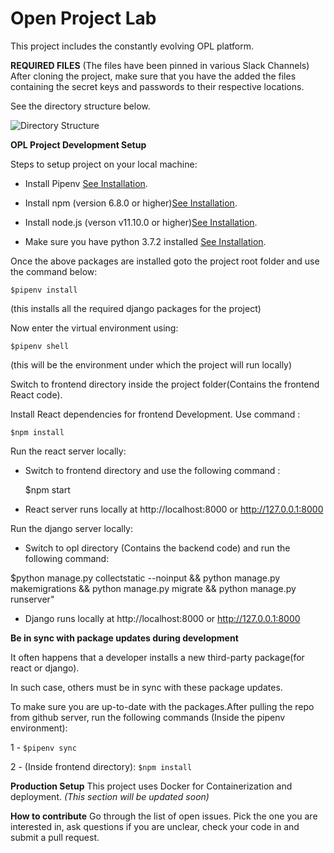 
# Open Project Lab

This project includes the constantly evolving OPL platform.


**REQUIRED FILES**
(The files have been pinned in various  Slack Channels)
After cloning the project, make sure that you have the added the files containing the secret keys and passwords to their respective locations.

See the directory structure below.

![Directory Structure](https://i.ibb.co/VCQH7Mg/OPL.png)

  

**OPL Project Development Setup**

Steps to setup project on your local machine:

- Install Pipenv [See Installation](https://realpython.com/pipenv-guide/).

- Install npm (version 6.8.0 or higher)[See Installation](https://www.npmjs.com/get-npm).

- Install node.js (verson v11.10.0 or higher)[See Installation](https://nodejs.org/en/download/).

- Make sure you have python 3.7.2 installed [See Installation](https://www.python.org/downloads/).

Once the above packages are installed goto the project root folder and use the command below:

    $pipenv install

(this installs all the required django packages for the project)

Now enter the virtual environment using:

    $pipenv shell

(this will be the environment under which the project will run locally)

Switch to frontend directory inside the project folder(Contains the frontend React code).

Install React dependencies for frontend Development. Use command :

    $npm install

Run the react server locally:

- Switch to frontend directory and use the following command :

    $npm start

- React server runs locally at http://localhost:8000 or http://127.0.0.1:8000

  

Run the django server locally:

- Switch to opl directory (Contains the backend code) and run the following command:

$python manage.py collectstatic --noinput && python manage.py makemigrations && python manage.py migrate && python manage.py runserver"

- Django runs locally at http://localhost:8000 or http://127.0.0.1:8000

  

**Be in sync with package updates during development**

It often happens that a developer installs a new third-party package(for react or django).

In such case, others must be in sync with these package updates.

  

To make sure you are up-to-date with the packages.After pulling the repo from github server, run the following commands (Inside the pipenv environment):

1 - `$pipenv sync`

2 - (Inside frontend directory): `$npm install`

  

**Production Setup**
This project uses Docker for Containerization and deployment.
*(This section will be updated soon)*

  
  

**How to contribute**
Go through the list of open issues. Pick the one you are interested in, ask questions if you are unclear, check your code in and submit a pull request.
